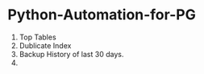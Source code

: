 # Python-Automation-for-PG

1. Top Tables
2. Dublicate Index
3. Backup History of last 30 days.
4. 
